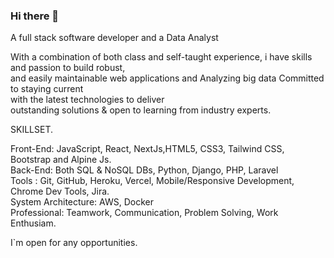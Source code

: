 ### Hi there 👋

A full stack software developer
and a Data Analyst

With a combination of both class and self-taught experience,
i have skills and passion to build robust, <br/>and easily maintainable
web applications and Analyzing big data
Committed to staying current <br/> with the latest technologies
to deliver <br/> outstanding solutions
& open to learning from industry experts.

SKILLSET.

Front-End: JavaScript, React, NextJs,HTML5, CSS3, Tailwind CSS, Bootstrap and Alpine Js.<br/>
Back-End: Both SQL & NoSQL DBs, Python, Django, PHP, Laravel <br/>
Tools : Git, GitHub, Heroku, Vercel, Mobile/Responsive Development, Chrome Dev Tools, Jira. <br/>
System Architecture: AWS, Docker <br/>
Professional: Teamwork, Communication, Problem Solving, Work Enthusiam.

I`m open for any opportunities.

<!--
**Kincaid-kroos/Kincaid-kroos** is a ✨ _special_ ✨ repository because its `README.md` (this file) appears on your GitHub profile.

Here are some ideas to get you started:

- 🔭 I’m currently working on ...
- 🌱 I’m currently learning ...
- 👯 I’m looking to collaborate on ...
- 🤔 I’m looking for help with ...
- 💬 Ask me about ...
- 📫 How to reach me: ...
- 😄 Pronouns: ...
- ⚡ Fun fact: ...
-->
